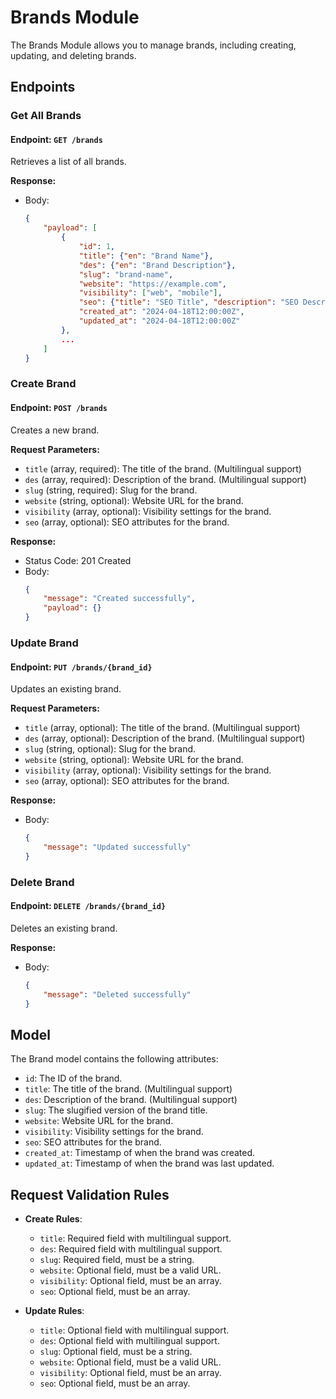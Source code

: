 # Brands Module

The Brands Module allows you to manage brands, including creating, updating, and deleting brands.

## Endpoints

### Get All Brands

#### Endpoint: `GET /brands`

Retrieves a list of all brands.

**Response:**
- Body:
  ```json
  {
      "payload": [
          {
              "id": 1,
              "title": {"en": "Brand Name"},
              "des": {"en": "Brand Description"},
              "slug": "brand-name",
              "website": "https://example.com",
              "visibility": ["web", "mobile"],
              "seo": {"title": "SEO Title", "description": "SEO Description", "keywords": "SEO Keywords"},
              "created_at": "2024-04-18T12:00:00Z",
              "updated_at": "2024-04-18T12:00:00Z"
          },
          ...
      ]
  }
  ```

### Create Brand

#### Endpoint: `POST /brands`

Creates a new brand.

**Request Parameters:**
- `title` (array, required): The title of the brand. (Multilingual support)
- `des` (array, required): Description of the brand. (Multilingual support)
- `slug` (string, required): Slug for the brand.
- `website` (string, optional): Website URL for the brand.
- `visibility` (array, optional): Visibility settings for the brand.
- `seo` (array, optional): SEO attributes for the brand.

**Response:**
- Status Code: 201 Created
- Body:
  ```json
  {
      "message": "Created successfully",
      "payload": {}
  }
  ```

### Update Brand

#### Endpoint: `PUT /brands/{brand_id}`

Updates an existing brand.

**Request Parameters:**
- `title` (array, optional): The title of the brand. (Multilingual support)
- `des` (array, optional): Description of the brand. (Multilingual support)
- `slug` (string, optional): Slug for the brand.
- `website` (string, optional): Website URL for the brand.
- `visibility` (array, optional): Visibility settings for the brand.
- `seo` (array, optional): SEO attributes for the brand.

**Response:**
- Body:
  ```json
  {
      "message": "Updated successfully"
  }
  ```

### Delete Brand

#### Endpoint: `DELETE /brands/{brand_id}`

Deletes an existing brand.

**Response:**
- Body:
  ```json
  {
      "message": "Deleted successfully"
  }
  ```

## Model

The Brand model contains the following attributes:
- `id`: The ID of the brand.
- `title`: The title of the brand. (Multilingual support)
- `des`: Description of the brand. (Multilingual support)
- `slug`: The slugified version of the brand title.
- `website`: Website URL for the brand.
- `visibility`: Visibility settings for the brand.
- `seo`: SEO attributes for the brand.
- `created_at`: Timestamp of when the brand was created.
- `updated_at`: Timestamp of when the brand was last updated.

## Request Validation Rules

- **Create Rules**:
  - `title`: Required field with multilingual support.
  - `des`: Required field with multilingual support.
  - `slug`: Required field, must be a string.
  - `website`: Optional field, must be a valid URL.
  - `visibility`: Optional field, must be an array.
  - `seo`: Optional field, must be an array.

- **Update Rules**:
  - `title`: Optional field with multilingual support.
  - `des`: Optional field with multilingual support.
  - `slug`: Optional field, must be a string.
  - `website`: Optional field, must be a valid URL.
  - `visibility`: Optional field, must be an array.
  - `seo`: Optional field, must be an array.
